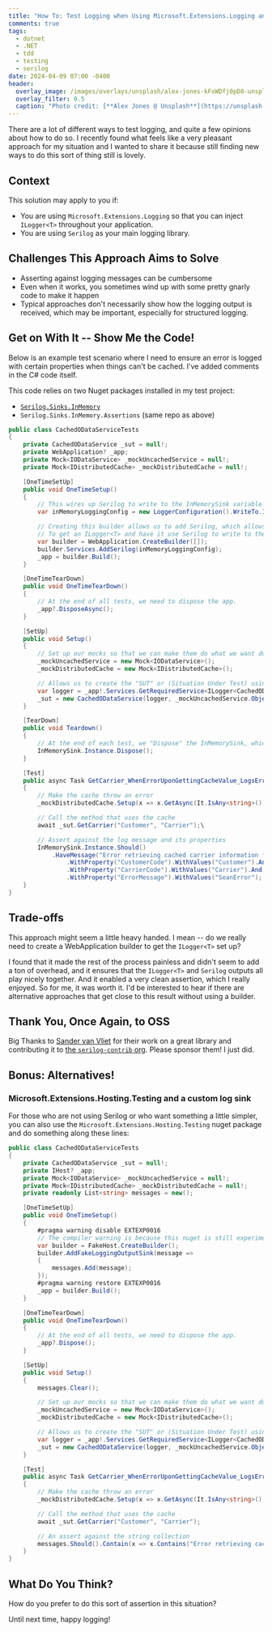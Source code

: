 ```yaml
---
title: "How To: Test Logging when Using Microsoft.Extensions.Logging and Serilog"
comments: true
tags:
  - dotnet
  - .NET
  - tdd
  - testing
  - serilog
date: 2024-04-09 07:00 -0400
header:
  overlay_image: /images/overlays/unsplash/alex-jones-kFxWDfj0pD8-unsplash.jpg
  overlay_filter: 0.5
  caption: "Photo credit: [**Alex Jones @ Unsplash**](https://unsplash.com/@alexjones?utm_content=creditCopyText&utm_medium=referral&utm_source=unsplash)"
---
```

There are a lot of different ways to test logging, and quite a few opinions about how to do so. I recently found what feels like a very pleasant approach for my situation and I wanted to share it because still finding new ways to do this sort of thing still is lovely.

## Context

This solution may apply to you if:

* You are using `Microsoft.Extensions.Logging` so that you can inject `ILogger<T>` throughout your application.
* You are using `Serilog` as your main logging library.

## Challenges This Approach Aims to Solve

* Asserting against logging messages can be cumbersome
* Even when it works, you sometimes wind up with some pretty gnarly code to make it happen
* Typical approaches don't necessarily show how the logging output is received, which may be important, especially for structured logging.

## Get on With It -- Show Me the Code!

Below is an example test scenario where I need to ensure an error is logged with certain properties when things can't be cached. I've added comments in the C# code itself.

This code relies on two Nuget packages installed in my test project:

* [`Serilog.Sinks.InMemory`](https://github.com/serilog-contrib/SerilogSinksInMemory)
* `Serilog.Sinks.InMemory.Assertions` (same repo as above)

```csharp
public class CachedODataServiceTests
{
    private CachedODataService _sut = null!;
    private WebApplication? _app;
    private Mock<IODataService> _mockUncachedService = null!;
    private Mock<IDistributedCache> _mockDistributedCache = null!;

    [OneTimeSetUp]
    public void OneTimeSetup()
    {
        // This wires up Serilog to write to the InMemorySink variable we see below.
        var inMemoryLoggingConfig = new LoggerConfiguration().WriteTo.InMemory().CreateLogger()

        // Creating this builder allows us to add Serilog, which allows us to use Microsoft.Extensions.Logging
        // To get an ILogger<T> and have it use Serilog to write to the in-memory Sink.
        var builder = WebApplication.CreateBuilder([]);
        builder.Services.AddSerilog(inMemoryLoggingConfig);
        _app = builder.Build();
    }

    [OneTimeTearDown]
    public void OneTimeTearDown()
    {
        // At the end of all tests, we need to dispose the app.
        _app?.DisposeAsync();
    }

    [SetUp]
    public void Setup()
    {
        // Set up our mocks so that we can make them do what we want during the test
        _mockUncachedService = new Mock<IODataService>();
        _mockDistributedCache = new Mock<IDistributedCache>();

        // Allows us to create the "SUT" or (Situation Under Test) using the ILogger and the Mocks
        var logger = _app!.Services.GetRequiredService<ILogger<CachedODataService>>();
        _sut = new CachedODataService(logger, _mockUncachedService.Object, _mockDistributedCache.Object);
    }

    [TearDown]
    public void Teardown()
    {
        // At the end of each test, we "Dispose" the InMemorySink, which resets its messages
        InMemorySink.Instance.Dispose();
    }

    [Test]
    public async Task GetCarrier_WhenErrorUponGettingCacheValue_LogsError()
    {
        // Make the cache throw an error
        _mockDistributedCache.Setup(x => x.GetAsync(It.IsAny<string>(), default)).Throws(new Exception("SeanError"));

        // Call the method that uses the cache
        await _sut.GetCarrier("Customer", "Carrier");\

        // Assert against the log message and its properties
        InMemorySink.Instance.Should()
            .HaveMessage("Error retrieving cached carrier information for Customer '{CustomerCode}' Carrier '{CarrierCode}'. Returning non-cached value. Error: {ErrorMessage}")
                .WithProperty("CustomerCode").WithValues("Customer").And
                .WithProperty("CarrierCode").WithValues("Carrier").And
                .WithProperty("ErrorMessage").WithValues("SeanError");
    }
}
```

## Trade-offs

This approach might seem a little heavy handed. I mean -- do we really need to create a WebApplication builder to get the `ILogger<T>` set up?

I found that it made the rest of the process painless and didn't seem to add a ton of overhead, and it ensures that the `ILogger<T>` and `Serilog` outputs all play nicely together. And it enabled a very clean assertion, which I really enjoyed. So for me, it was worth it. I'd be interested to hear if there are alternative approaches that get close to this result without using a builder.

## Thank You, Once Again, to OSS

Big Thanks to [Sander van Vliet](https://github.com/sponsors/sandermvanvliet) for their work on a great library and contributing it to [the `serilog-contrib` org](https://github.com/serilog-contrib). Please sponsor them! I just did.

## Bonus: Alternatives!

### Microsoft.Extensions.Hosting.Testing and a custom log sink

For those who are not using Serilog or who want something a little simpler, you can also use the `Microsoft.Extensions.Hosting.Testing` nuget package and do something along these lines:

```csharp
public class CachedODataServiceTests
{
    private CachedODataService _sut = null!;
    private IHost? _app;
    private Mock<IODataService> _mockUncachedService = null!;
    private Mock<IDistributedCache> _mockDistributedCache = null!;
    private readonly List<string> messages = new();

    [OneTimeSetUp]
    public void OneTimeSetup()
    {
        #pragma warning disable EXTEXP0016
        // The compiler warning is because this nuget is still experimental
        var builder = FakeHost.CreateBuilder();
        builder.AddFakeLoggingOutputSink(message =>
        {
            messages.Add(message);
        });
        #pragma warning restore EXTEXP0016
        _app = builder.Build();
    }

    [OneTimeTearDown]
    public void OneTimeTearDown()
    {
        // At the end of all tests, we need to dispose the app.
        _app?.Dispose();
    }

    [SetUp]
    public void Setup()
    {
        messages.Clear();

        // Set up our mocks so that we can make them do what we want during the test
        _mockUncachedService = new Mock<IODataService>();
        _mockDistributedCache = new Mock<IDistributedCache>();

        // Allows us to create the "SUT" or (Situation Under Test) using the ILogger and the Mocks
        var logger = _app!.Services.GetRequiredService<ILogger<CachedODataService>>();
        _sut = new CachedODataService(logger, _mockUncachedService.Object, _mockDistributedCache.Object);
    }

    [Test]
    public async Task GetCarrier_WhenErrorUponGettingCacheValue_LogsError()
    {
        // Make the cache throw an error
        _mockDistributedCache.Setup(x => x.GetAsync(It.IsAny<string>(), default)).Throws(new Exception("SeanError"));

        // Call the method that uses the cache
        await _sut.GetCarrier("Customer", "Carrier");

        // An assert against the string collection
        messages.Should().Contain(x => x.Contains("Error retrieving cached carrier information for Customer 'Customer' Carrier 'Carrier'. Returning non-cached value. Error: Error"));
    }
}
```

## What Do You Think?

How do you prefer to do this sort of assertion in this situation?

Until next time, happy logging!
